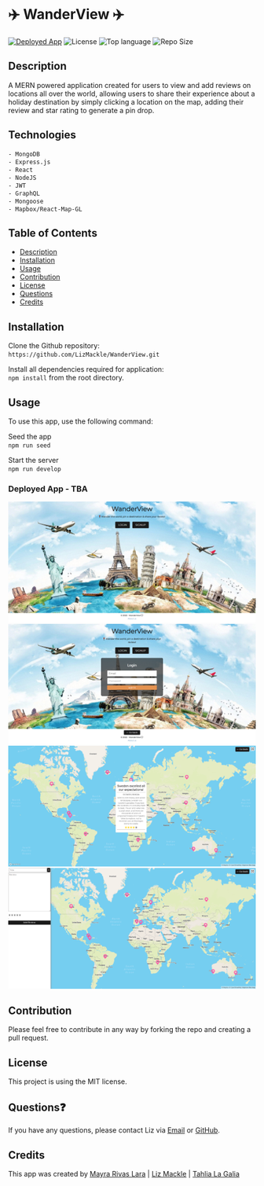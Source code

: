 # ✈️ WanderView ✈️
<a href="https://wanderview.herokuapp.com/">![Deployed App](https://img.shields.io/badge/-Deployed-success?style=for-the-badge)</a> ![License](https://img.shields.io/badge/License-MIT-blue?style=for-the-badge&logo) ![Top language](https://img.shields.io/github/languages/top/lizmackle/WanderView?color=yellow&style=for-the-badge&logo) ![Repo Size](https://img.shields.io/github/repo-size/lizmackle/WanderView?color=orange&style=for-the-badge)

## Description
A MERN powered application created for users to view and add reviews on locations all over the world, allowing users to share their experience about a holiday destination by simply clicking a location on the map, adding their review and star rating to generate a pin drop.

## Technologies
```
- MongoDB
- Express.js
- React
- NodeJS
- JWT
- GraphQL
- Mongoose
- Mapbox/React-Map-GL
```
## Table of Contents
  - [Description](#description)
  - [Installation](#installation)
  - [Usage](#usage)
  - [Contribution](#contribution)
  - [License](#license)
  - [Questions](#questions)
  - [Credits](#credits)

## Installation
Clone the Github repository:<br>
`https://github.com/LizMackle/WanderView.git`

Install all dependencies required for application:<br>
`npm install` from the root directory.
  
## Usage
To use this app, use the following command:

Seed the app<br>
`npm run seed`

Start the server<br>
`npm run develop`
  
### Deployed App - TBA

![screenshot1](assets/HomepageImg.png)
![screenshot2](assets/LoginImg.png)
![screenshot3](assets/ViewImg.png)
![screenshot4](assets/AddImg.png)

## Contribution
Please feel free to contribute in any way by forking the repo and creating a pull request.

## License
This project is using the MIT license.

## Questions❓
If you have any questions, please contact Liz via [Email](mailto:liz.mackle@outlook.com) or [GitHub](https://github.com/LizMackle).

## Credits
This app was created by [Mayra Rivas Lara](https://github.com/MayraRivasLaray) | [Liz Mackle](https://github.com/LizMackle) | [Tahlia La Galia](https://github.com/tahlialg) 
